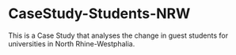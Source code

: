 # CaseStudy-Students-NRW
This is a Case Study that analyses the change in guest students for universities in North Rhine-Westphalia.
